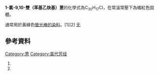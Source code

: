 **1-氯-9,10-雙（苯基乙炔基）蒽**的化學式為C<sub>30</sub>H<sub>17</sub>Cl，在常溫常壓下為橘紅色固體。

通常用於黃綠色[螢光棒的染料](../Page/螢光棒.md "wikilink")。\[1\]\[2\]
[无](https://zh.wikipedia.org/wiki/File:Lightsticks_3.jpg "fig:无")

## 參考資料

<references />

[Category:蒽](https://zh.wikipedia.org/wiki/Category:蒽 "wikilink")
[Category:氯代芳烃](https://zh.wikipedia.org/wiki/Category:氯代芳烃 "wikilink")

1.
2.